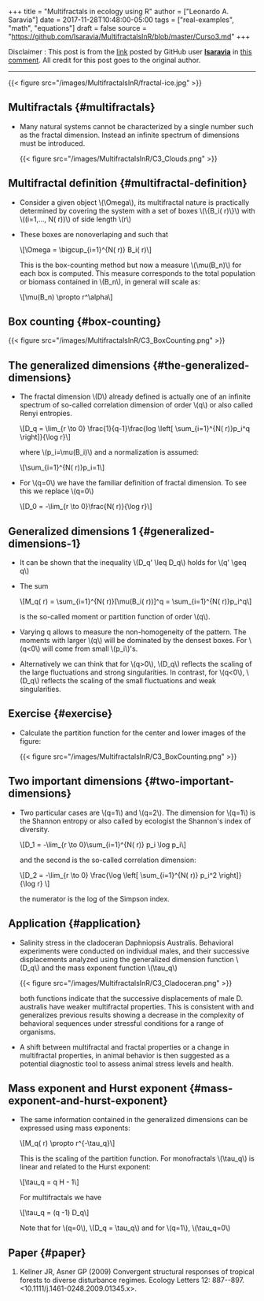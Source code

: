 +++
title = "Multifractals in ecology using R"
author = ["Leonardo A. Saravia"]
date = 2017-11-28T10:48:00-05:00
tags = ["real-examples", "math", "equations"]
draft = false
source = "https://github.com/lsaravia/MultifractalsInR/blob/master/Curso3.md"
+++

Disclaimer
: This post is from the [link](https://github.com/lsaravia/MultifractalsInR/blob/master/Curso3.md) posted by GitHub user
    [**lsaravia**](https://github.com/lsaravia) in [this comment](https://github.com/gohugoio/hugo/issues/234#issuecomment-347532166). All credit for this post
    goes to the original author.

---

{{< figure src="/images/MultifractalsInR/fractal-ice.jpg" >}}


## Multifractals {#multifractals}

-   Many natural systems cannot be characterized by a single number such
    as the fractal dimension. Instead an infinite spectrum of dimensions
    must be introduced.

    {{< figure src="/images/MultifractalsInR/C3_Clouds.png" >}}


## Multifractal definition {#multifractal-definition}

-   Consider a given object \\(\Omega\\), its multifractal nature is
    practically determined by covering the system with a set of boxes
    \\(\\{B\_i( r)\\}\\) with \\((i=1,..., N( r))\\) of side length \\(r\\)
-   These boxes are nonoverlaping and such that

    \\[\Omega = \bigcup\_{i=1}^{N( r)} B\_i( r)\\]

    This is the box-counting method but now a measure \\(\mu(B\_n)\\) for each
    box is computed. This measure corresponds to the total population or
    biomass contained in \\(B\_n\\), in general will scale as:

    \\[\mu(B\_n) \propto r^\alpha\\]


## Box counting {#box-counting}

{{< figure src="/images/MultifractalsInR/C3_BoxCounting.png" >}}


## The generalized dimensions {#the-generalized-dimensions}

-   The fractal dimension \\(D\\) already defined is actually one of an
    infinite spectrum of so-called correlation dimension of order \\(q\\) or
    also called Renyi entropies.

    \\[D\_q = \lim\_{r \to 0} \frac{1}{q-1}\frac{log \left[ \sum\_{i=1}^{N( r)}p\_i^q \right]}{\log r}\\]

    where \\(p\_i=\mu(B\_i)\\) and a normalization is assumed:

    \\[\sum\_{i=1}^{N( r)}p\_i=1\\]

-   For \\(q=0\\) we have the familiar definition of fractal dimension. To see
    this we replace \\(q=0\\)

    \\[D\_0 = -\lim\_{r \to 0}\frac{N( r)}{\log r}\\]


## Generalized dimensions 1 {#generalized-dimensions-1}

-   It can be shown that the inequality \\(D\_q' \leq D\_q\\) holds for
    \\(q' \geq q\\)
-   The sum

    \\[M\_q( r) = \sum\_{i=1}^{N( r)}[\mu(B\_i( r))]^q = \sum\_{i=1}^{N( r)}p\_i^q\\]

    is the so-called moment or partition function of order \\(q\\).
-   Varying q allows to measure the non-homogeneity of the pattern. The
    moments with larger \\(q\\) will be dominated by the densest boxes. For
    \\(q<0\\) will come from small \\(p\_i\\)'s.
-   Alternatively we can think that for \\(q>0\\), \\(D\_q\\) reflects the scaling
    of the large fluctuations and strong singularities. In contrast, for
    \\(q<0\\), \\(D\_q\\) reflects the scaling of the small fluctuations and weak
    singularities.


## Exercise {#exercise}

-   Calculate the partition function for the center and lower images of
    the figure:

    {{< figure src="/images/MultifractalsInR/C3_BoxCounting.png" >}}


## Two important dimensions {#two-important-dimensions}

-   Two particular cases are \\(q=1\\) and \\(q=2\\). The dimension for \\(q=1\\) is
    the Shannon entropy or also called by ecologist the Shannon's index of
    diversity.

    \\[D\_1 = -\lim\_{r \to 0}\sum\_{i=1}^{N( r)} p\_i \log p\_i\\]

    and the second is the so-called correlation dimension:

    \\[D\_2 = -\lim\_{r \to 0} \frac{\log \left[ \sum\_{i=1}^{N( r)} p\_i^2 \right]}{\log r} \\]

    the numerator is the log of the Simpson index.


## Application {#application}

-   Salinity stress in the cladoceran Daphniopsis Australis. Behavioral
    experiments were conducted on individual males, and their successive
    displacements analyzed using the generalized dimension function \\(D\_q\\)
    and the mass exponent function \\(\tau\_q\\)

    {{< figure src="/images/MultifractalsInR/C3_Cladoceran.png" >}}

    both functions indicate that the successive displacements of male D.
    australis have weaker multifractal properties. This is consistent with
    and generalizes previous results showing a decrease in the complexity
    of behavioral sequences under stressful conditions for a range of
    organisms.
-   A shift between multifractal and fractal properties or a change in
    multifractal properties, in animal behavior is then suggested as a
    potential diagnostic tool to assess animal stress levels and health.


## Mass exponent and Hurst exponent {#mass-exponent-and-hurst-exponent}

-   The same information contained in the generalized dimensions can be
    expressed using mass exponents:

    \\[M\_q( r) \propto r^{-\tau\_q}\\]

    This is the scaling of the partition function. For monofractals
    \\(\tau\_q\\) is linear and related to the Hurst exponent:

    \\[\tau\_q = q H - 1\\]

    For multifractals we have

    \\[\tau\_q = (q -1) D\_q\\]

    Note that for \\(q=0\\), \\(D\_q = \tau\_q\\) and for \\(q=1\\), \\(\tau\_q=0\\)


## Paper {#paper}

1.  Kellner JR, Asner GP (2009) Convergent structural responses of
    tropical forests to diverse disturbance regimes. Ecology Letters 12:
    887--897. <10.1111/j.1461-0248.2009.01345.x>.
